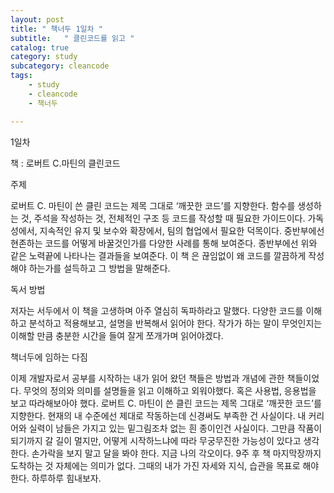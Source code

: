 ```yaml
---
layout: post
title: " 책너두 1일차 "
subtitle:   " 클린코드를 읽고 "
catalog: true
category: study
subcategory: cleancode
tags:
    - study
    - cleancode
    - 책너두

---
```


1일차

 

책 : 로버트 C.마틴의 클린코드

주제

 로버트 C. 마틴이 쓴 클린 코드는 제목 그대로 ‘깨끗한 코드’를 지향한다. 함수를 생성하는 것, 주석을 작성하는 것, 전체적인 구조 등 코드를 작성할 때 필요한 가이드이다. 가독성에서, 지속적인 유지 및 보수와 확장에서, 팀의 협업에서 필요한 덕목이다. 중반부에선 현존하는 코드를 어떻게 바꿀것인가를 다양한 사례를 통해 보여준다. 종반부에선 위와 같은 노력끝에 나타나는 결과들을 보여준다. 이 책 은 끊임없이 왜 코드를 깔끔하게 작성해야 하는가를 설득하고 그 방법을 말해준다.

 

 독서 방법

저자는 서두에서 이 책을 고생하며 아주 열심히 독파하라고 말했다. 다양한 코드를 이해하고 분석하고 적용해보고, 설명을 반복해서 읽어야 한다. 작가가 하는 말이 무엇인지는 이해할 만큼 충분한 시간을 들여 잘게 쪼개가며 읽어야겠다.

 

 책너두에 임하는 다짐

 이제 개발자로서 공부를 시작하는 내가 읽어 왔던 책들은 방법과 개념에 관한 책들이었다. 무엇의 정의와 의미를 설명들을 읽고 이해하고 외워야했다. 혹은 사용법, 응용법을 보고 따라해보아야 했다. 로버트 C. 마틴이 쓴 클린 코드는 제목 그대로 ‘깨끗한 코드’를 지향한다. 현재의 내 수준에선 제대로 작동하는데 신경써도 부족한 건 사실이다. 내 커리어와 실력이 남들은 가지고 있는 밑그림조차 없는 흰 종이인건 사실이다. 그만큼 작품이 되기까지 갈 길이 멀지만, 어떻게 시작하느냐에 따라 무궁무진한 가능성이 있다고 생각한다. 손가락을 보지 말고 달을 봐야 한다. 지금 나의 각오이다. 9주 후 책 마지막장까지 도착하는 것 자체에는 의미가 없다. 그때의 내가 가진 자세와 지식, 습관을 목표로 해야한다. 하루하루 힘내보자.